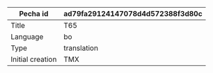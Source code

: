 |Pecha id | ad79fa29124147078d4d572388f3d80c
| --- | --- 
|Title | T65 
|Language | bo
|Type | translation
|Initial creation | TMX